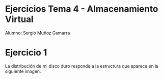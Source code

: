 # Ejercicios Tema 4 - Almacenamiento Virtual

Alumno: Sergio Muñoz Gamarra

# Ejercicio 1

La distribución de mi disco duro responde a la estructura que aparece en la siguiente imagen:

